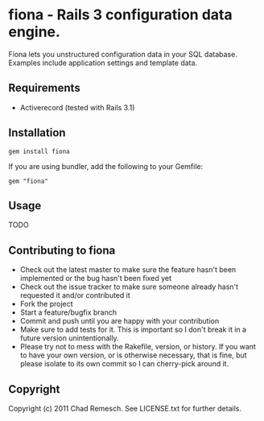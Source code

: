 # fiona - Rails 3 configuration data engine.

Fiona lets you unstructured configuration data in your SQL database.
Examples include application settings and template data.

## Requirements

* Activerecord (tested with Rails 3.1)

## Installation

    gem install fiona

If you are using bundler, add the following to your Gemfile:

    gem "fiona"

## Usage

TODO

## Contributing to fiona

* Check out the latest master to make sure the feature hasn't been implemented or the bug hasn't been fixed yet
* Check out the issue tracker to make sure someone already hasn't requested it and/or contributed it
* Fork the project
* Start a feature/bugfix branch
* Commit and push until you are happy with your contribution
* Make sure to add tests for it. This is important so I don't break it in a future version unintentionally.
* Please try not to mess with the Rakefile, version, or history. If you want to have your own version, or is otherwise necessary, that is fine, but please isolate to its own commit so I can cherry-pick around it.

## Copyright

Copyright (c) 2011 Chad Remesch. See LICENSE.txt for
further details.


